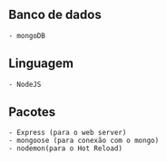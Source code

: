 ## Banco de dados 
    - mongoDB
## Linguagem
    - NodeJS 
## Pacotes
    - Express (para o web server)
    - mongoose (para conexão com o mongo)
    - nodemon(para o Hot Reload)
